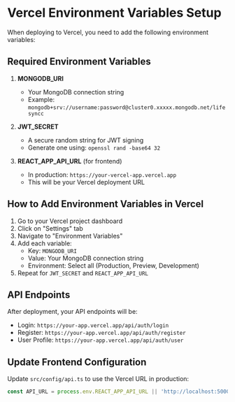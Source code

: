# Vercel Environment Variables Setup

When deploying to Vercel, you need to add the following environment variables:

## Required Environment Variables

1. **MONGODB_URI**
   - Your MongoDB connection string
   - Example: `mongodb+srv://username:password@cluster0.xxxxx.mongodb.net/lifesyncc`

2. **JWT_SECRET**
   - A secure random string for JWT signing
   - Generate one using: `openssl rand -base64 32`

3. **REACT_APP_API_URL** (for frontend)
   - In production: `https://your-vercel-app.vercel.app`
   - This will be your Vercel deployment URL

## How to Add Environment Variables in Vercel

1. Go to your Vercel project dashboard
2. Click on "Settings" tab
3. Navigate to "Environment Variables"
4. Add each variable:
   - Key: `MONGODB_URI`
   - Value: Your MongoDB connection string
   - Environment: Select all (Production, Preview, Development)
5. Repeat for `JWT_SECRET` and `REACT_APP_API_URL`

## API Endpoints

After deployment, your API endpoints will be:
- Login: `https://your-app.vercel.app/api/auth/login`
- Register: `https://your-app.vercel.app/api/auth/register`
- User Profile: `https://your-app.vercel.app/api/auth/user`

## Update Frontend Configuration

Update `src/config/api.ts` to use the Vercel URL in production:

```typescript
const API_URL = process.env.REACT_APP_API_URL || 'http://localhost:5000';
```